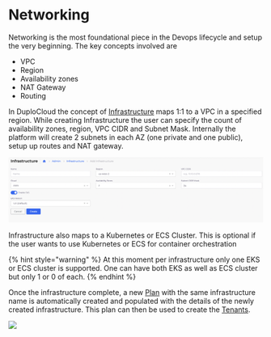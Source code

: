 # Networking

Networking is the most foundational piece in the Devops lifecycle and setup the very beginning. The key concepts involved are

* VPC
* Region
* Availability zones
* NAT Gateway
* Routing

In DuploCloud the concept of [Infrastructure](../../getting-started/application-focussed-interface/infrastructure.md) maps 1:1 to a VPC in a specified region. While creating Infrastructure the user can specify the count of availability zones, region, VPC CIDR and Subnet Mask. Internally the platform will create 2 subnets in each AZ (one private and one public), setup up routes and NAT gateway.&#x20;

![](<../../.gitbook/assets/image (16) (1).png>)

Infrastructure also maps to a Kubernetes or ECS Cluster. This is optional if the user wants to use Kubernetes or ECS for container orchestration

{% hint style="warning" %}
At this moment per infrastructure only one EKS or ECS cluster is supported. One can have both EKS as well as ECS cluster but only 1 or 0 of each.&#x20;
{% endhint %}



Once the infrastructure complete, a new [Plan](../../getting-started/application-focussed-interface/plan.md) with the same infrastructure name is automatically created and populated with the details of the newly created infrastructure. This plan can then be used to create the [Tenants](../../getting-started/application-focussed-interface/tenant.md).

![](https://duplocloud.com/wp-content/uploads/2021/11/infra-plan.png)
